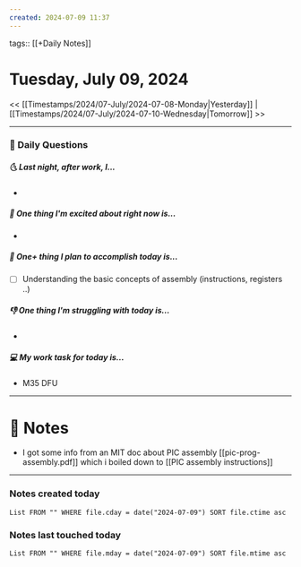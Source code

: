 ```yaml
---
created: 2024-07-09 11:37
---
```

tags:: [[+Daily Notes]]

# Tuesday, July 09, 2024

<< [[Timestamps/2024/07-July/2024-07-08-Monday|Yesterday]] | [[Timestamps/2024/07-July/2024-07-10-Wednesday|Tomorrow]] >>

---
### 📅 Daily Questions
##### 🌜 Last night, after work, I...
- 

##### 🙌 One thing I'm excited about right now is...
- 

##### 🚀 One+ thing I plan to accomplish today is...
- [ ] Understanding the basic concepts of assembly (instructions, registers ..)

##### 👎 One thing I'm struggling with today is...
- 

##### 💻 My work task for today is...
- M35 DFU
---
# 📝 Notes
- I got some info from an MIT doc about PIC assembly [[pic-prog-assembly.pdf]] which i boiled down to [[PIC assembly instructions]] 

---
### Notes created today
```dataview
List FROM "" WHERE file.cday = date("2024-07-09") SORT file.ctime asc
```

### Notes last touched today
```dataview
List FROM "" WHERE file.mday = date("2024-07-09") SORT file.mtime asc
```